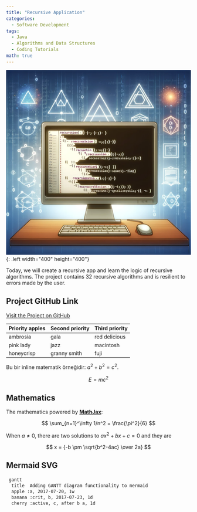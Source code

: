 ```yaml
---
title: "Recursive Application"
categories:
  - Software Development
tags:
  - Java
  - Algorithms and Data Structures
  - Coding Tutorials
math: true
---
```


![Recursive Application Illustration](/assets/images/recursive-app.png){: .left width="400" height="400"}

Today, we will create a recursive app and learn the logic of recursive algorithms.
The project contains 32 recursive algorithms and is resilient to errors made by the user.

## Project GitHub Link

[Visit the Project on GitHub](https://github.com/MervanKanat/RecursiveApp)














| Priority apples | Second priority | Third priority |
|-------|--------|---------|
| ambrosia | gala | red delicious |
| pink lady | jazz | macintosh |
| honeycrisp | granny smith | fuji |




Bu bir inline matematik örneğidir: $a^2 + b^2 = c^2$.

$$
E = mc^2
$$

## Mathematics

The mathematics powered by [**MathJax**](https://www.mathjax.org/):

$$ \sum_{n=1}^\infty 1/n^2 = \frac{\pi^2}{6} $$

When $a \ne 0$, there are two solutions to $ax^2 + bx + c = 0$ and they are

$$ x = {-b \pm \sqrt{b^2-4ac} \over 2a} $$

## Mermaid SVG

```mermaid
 gantt
  title  Adding GANTT diagram functionality to mermaid
  apple :a, 2017-07-20, 1w
  banana :crit, b, 2017-07-23, 1d
  cherry :active, c, after b a, 1d
```